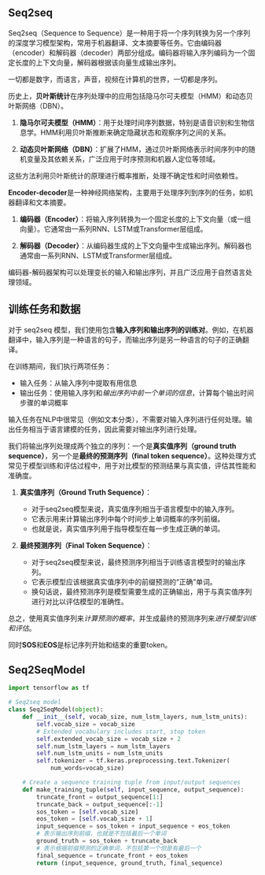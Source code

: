 ## Seq2seq

Seq2seq（Sequence to Sequence）是一种用于将一个序列转换为另一个序列的深度学习模型架构，常用于机器翻译、文本摘要等任务。它由编码器（encoder）和解码器（decoder）两部分组成。编码器将输入序列编码为一个固定长度的上下文向量，解码器根据该向量生成输出序列。

一切都是数字，而语言，声音，视频在计算机的世界，一切都是序列。

历史上，**贝叶斯统计**在序列处理中的应用包括隐马尔可夫模型（HMM）和动态贝叶斯网络（DBN）。

1. **隐马尔可夫模型（HMM）**：用于处理时间序列数据，特别是语音识别和生物信息学。HMM利用贝叶斯推断来确定隐藏状态和观察序列之间的关系。

2. **动态贝叶斯网络（DBN）**：扩展了HMM，通过贝叶斯网络表示时间序列中的随机变量及其依赖关系，广泛应用于时序预测和机器人定位等领域。

这些方法利用贝叶斯统计的原理进行概率推断，处理不确定性和时间依赖性。

**Encoder-decoder**是一种神经网络架构，主要用于处理序列到序列的任务，如机器翻译和文本摘要。

1. **编码器（Encoder）**：将输入序列转换为一个固定长度的上下文向量（或一组向量）。它通常由一系列RNN、LSTM或Transformer层组成。

2. **解码器（Decoder）**：从编码器生成的上下文向量中生成输出序列。解码器也通常由一系列RNN、LSTM或Transformer层组成。

编码器-解码器架构可以处理变长的输入和输出序列，并且广泛应用于自然语言处理领域。

## 训练任务和数据

对于 seq2seq 模型，我们使用包含**输入序列和输出序列的训练对**。例如，在机器翻译中，输入序列是一种语言的句子，而输出序列是另一种语言的句子的正确翻译。

在训练期间，我们执行两项任务：

- 输入任务：从输入序列中提取有用信息
- 输出任务：使用输入序列和*输出序列中前一个单词的信息*，计算每个输出时间步骤的单词概率

输入任务在NLP中很常见（例如文本分类），不需要对输入序列进行任何处理。输出任务相当于语言建模的任务，因此需要对输出序列进行处理。

我们将输出序列处理成两个独立的序列：一个是**真实值序列（ground truth sequence）**，另一个是**最终的预测序列（final token sequence）**。这种处理方式常见于模型训练和评估过程中，用于对比模型的预测结果与真实值，评估其性能和准确度。

1. **真实值序列（Ground Truth Sequence）**：
   - 对于seq2seq模型来说，真实值序列相当于语言模型中的输入序列。
   - 它表示用来计算输出序列中每个时间步上单词概率的序列前缀。
   - 也就是说，真实值序列用于指导模型在每一步生成正确的单词。

2. **最终预测序列（Final Token Sequence）**：
   - 对于seq2seq模型来说，最终预测序列相当于训练语言模型时的输出序列。
   - 它表示模型应该根据真实值序列中的前缀预测的“正确”单词。
   - 换句话说，最终预测序列是模型需要生成的正确输出，用于与真实值序列进行对比以评估模型的准确性。

总之，使用真实值序列来*计算预测的概率*，并生成最终的预测序列来*进行模型训练和评估*。

同时**SOS**和**EOS**是标记序列开始和结束的重要token。

## Seq2SeqModel

```python
import tensorflow as tf

# Seq2seq model
class Seq2SeqModel(object):
    def __init__(self, vocab_size, num_lstm_layers, num_lstm_units):
        self.vocab_size = vocab_size
        # Extended vocabulary includes start, stop token
        self.extended_vocab_size = vocab_size + 2
        self.num_lstm_layers = num_lstm_layers
        self.num_lstm_units = num_lstm_units
        self.tokenizer = tf.keras.preprocessing.text.Tokenizer(
            num_words=vocab_size)

    # Create a sequence training tuple from input/output sequences
    def make_training_tuple(self, input_sequence, output_sequence):
        truncate_front = output_sequence[1:]
        truncate_back = output_sequence[:-1]
        sos_token = [self.vocab_size]
        eos_token = [self.vocab_size + 1]
        input_sequence = sos_token + input_sequence + eos_token
        # 表示输出序列前缀，也就是不包括最后一个单词
        ground_truth = sos_token + truncate_back
        # 表示根据前缀预测的正确单词，不包括第一个但是有最后一个
        final_sequence = truncate_front + eos_token
        return (input_sequence, ground_truth, final_sequence)
```
